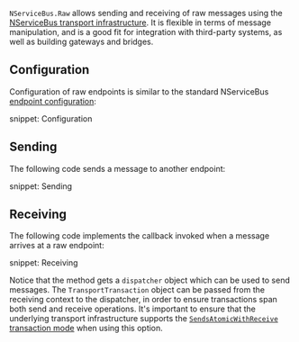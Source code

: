 `NServiceBus.Raw` allows sending and receiving of raw messages using the [NServiceBus transport infrastructure](/transports/). It is flexible in terms of message manipulation, and is a good fit for integration with third-party systems, as well as building gateways and bridges.

## Configuration

Configuration of raw endpoints is similar to the standard NServiceBus [endpoint configuration](/nservicebus/endpoints/specify-endpoint-name.md):

snippet: Configuration

## Sending

The following code sends a message to another endpoint:

snippet: Sending

## Receiving

The following code implements the callback invoked when a message arrives at a raw endpoint:

snippet: Receiving

Notice that the method gets a `dispatcher` object which can be used to send messages. The `TransportTransaction` object can be passed from the receiving context to the dispatcher, in order to ensure transactions span both send and receive operations. It's important to ensure that the underlying transport infrastructure supports the [`SendsAtomicWithReceive` transaction mode](/transports/transactions.md#transactions-transport-transaction-sends-atomic-with-receive) when using this option.

